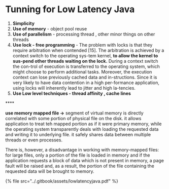 # Tunning for Low Latency Java

1. **Simplicity** 
2. **Use of memory** - object pool reuse 
3. **Use of parallelism** - processing thread , other minor things on other threads
4. **Use lock - free programming** - The problem with locks is that they require arbitration when contended \[15\]. The arbitration is achieved by a context switch to the operating sys-tem kernel, **to allow the kernel to sus-pend other threads waiting on the lock.** During a context switch the con-trol of execution is transferred to the operating system, which might choose to perform additional tasks. Moreover, the execution context can lose previously cached data and in-structions. Since it is very likely to have data contention in a high per-formance application, using locks will inherently lead to jitter and high la-tencies. 
5. **Use Low level techniques - thread affinity , cache lines** 

\*\*\*\*

**use memory mapped file -&gt;** segment of virtual memory is directly correlated with some portion of physical file on the disk. it  allows application to treat teh mapped portion as if it were primary memory, while the operating system transparently deals with loading the requested data and writing it to underlying file. it safely shares data between multiple threads or even processes. 

  
There is, however, a disadvantage in working with memory-mapped files: for large files, only a portion of the file is loaded in memory and if the application requests a block of data which is not present in memory, a page fault will be raised and, as a result, the portion of the file containing the requested data will be brought to memory.

{% file src="../.gitbook/assets/lowlatencyjava.pdf" %}

